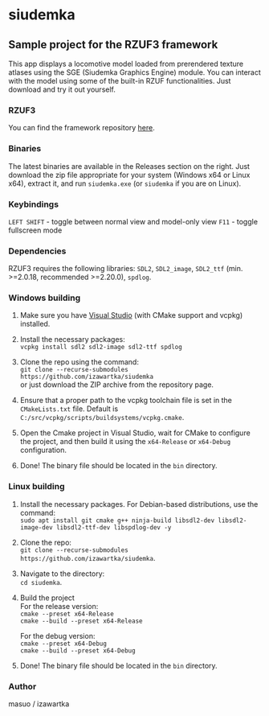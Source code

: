 # siudemka
## Sample project for the RZUF3 framework

This app displays a locomotive model loaded from prerendered texture atlases using the SGE (Siudemka Graphics Engine) module. You can interact with the model using some of the built-in RZUF functionalities. Just download and try it out yourself.

### RZUF3
You can find the framework repository [here](https://github.com/izawartka/rzuf3).

### Binaries
The latest binaries are available in the Releases section on the right. Just download the zip file appropriate for your system (Windows x64 or Linux x64), extract it, and run `siudemka.exe` (or `siudemka` if you are on Linux).

### Keybindings
`LEFT SHIFT` - toggle between normal view and model-only view
`F11` - toggle fullscreen mode

### Dependencies
RZUF3 requires the following libraries: `SDL2`, `SDL2_image`, `SDL2_ttf` (min. >=2.0.18, recommended >=2.20.0), `spdlog`.

### Windows building
1. Make sure you have [Visual Studio](https://visualstudio.microsoft.com/) (with CMake support and vcpkg) installed.

2. Install the necessary packages:  
   `vcpkg install sdl2 sdl2-image sdl2-ttf spdlog`

3. Clone the repo using the command:  
    `git clone --recurse-submodules https://github.com/izawartka/siudemka`  
    or just download the ZIP archive from the repository page.

4. Ensure that a proper path to the vcpkg toolchain file is set in the `CMakeLists.txt` file. Default is `C:/src/vcpkg/scripts/buildsystems/vcpkg.cmake`.

5. Open the Cmake project in Visual Studio, wait for CMake to configure the project, and then build it using the `x64-Release` or `x64-Debug` configuration.

6. Done! The binary file should be located in the `bin` directory.

### Linux building
1. Install the necessary packages. For Debian-based distributions, use the command:  
   `sudo apt install git cmake g++ ninja-build libsdl2-dev libsdl2-image-dev libsdl2-ttf-dev libspdlog-dev -y`

2. Clone the repo:  
   `git clone --recurse-submodules https://github.com/izawartka/siudemka`.

3. Navigate to the directory:  
   `cd siudemka`.

4. Build the project  
   For the release version:  
   `cmake --preset x64-Release`  
   `cmake --build --preset x64-Release`  

   For the debug version:  
   `cmake --preset x64-Debug`  
   `cmake --build --preset x64-Debug`  

5. Done! The binary file should be located in the `bin` directory.

### Author
masuo / izawartka
